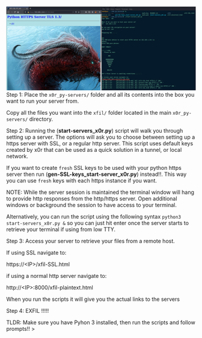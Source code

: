 ![alt text](x0r_py-servers.png)
Step 1:
Place the `x0r_py-servers/` folder and all its contents into the box you want to run your server from.

Copy all the files you want into the `xfil/` folder located in the main `x0r_py-servers/` directory.

Step 2:
Running the (__start-servers_x0r.py__) script will walk you through setting up a server.
The options will ask you to choose between setting up a https server with SSL, or a regular http server.  This script uses default keys created by x0r that can be used as a quick solution in a tunnel, or local network.

If you want to create `fresh` SSL keys to be used with your python https server then run (__gen-SSL-keys_start-server_x0r.py__) instead!!.
This way you can use `fresh` keys with each https instance if you want.

NOTE: While the server session is maintained the terminal window will hang to provide http responses from the http/https server. 
Open additional windows or background the session to have access to your terminal.

Alternatively, you can run the script using the following syntax `python3 start-servers_x0r.py &` so you can just hit enter once the server starts to retrieve your terminal if using from low TTY.


Step 3:
Access your server to retrieve your files from a remote host.

If using SSL navigate to:

https://\<IP>\/xfil-SSL.html

if using a normal http server navigate to:

http://\<IP>:8000/xfil-plaintext.html

When you run the scripts it will give you the actual links to the servers

Step 4:
EXFIL !!!!!

TLDR:
Make sure you have Pyhon 3 installed, then run the scripts and follow prompts!! >
